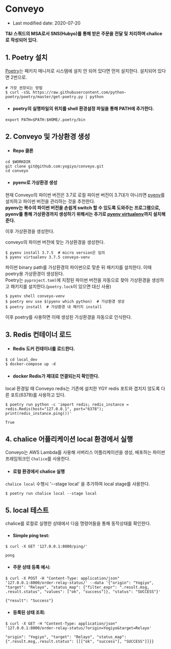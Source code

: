 # Conveyo

* Last modified date: 2020-07-20

**T&I 스쿼드의 MSA로서 SNS(Hubyo)를 통해 받은 주문을 전달 및 처리하며 chalice로 작성되어 있다.**


## 1. Poetry 설치

[Poetry](https://python-poetry.org/)는 패키지 매니저로 시스템에 설치 안 되어 있다면 먼저 설치한다. 설치되어 있다면 2번으로.

```shell
# 가장 권장되는 방법
$ curl -sSL https://raw.githubusercontent.com/python-poetry/poetry/master/get-poetry.py | python
```

* #### poetry의 실행파일의 위치를 shell 환경설정 파일을 통해 PATH에 추가한다.

```shell
export PATH=$PATH:$HOME/.poetry/bin
```


## 2. Conveyo 및 가상환경 생성

* #### Repo 클론

```shell
cd $WORKDIR
git clone git@github.com:yogiyo/conveyo.git
cd conveyo
```

* #### pyenv로 가상환경 생성

현재 Conveyo의 파이썬 버전은 3.7로 로컬 파이썬 버전이 3.7대가 아니라면 [pyenv](https://github.com/pyenv/pyenv)를 설치하고 파이썬 버전을 관리하는 것을 추천한다.  
**pyenv는 복수의 파이썬 버전을 손쉽게 switch 할 수 있도록 도와주는 프로그램으로, pyenv를 통해 가상환경까지 생성하기 위해서는 추가로 [pyenv virtualenv](https://github.com/pyenv/pyenv-virtualenv)까지 설치해준다.**    

이후 가상환경을 생성한다.

conveyo의 파이썬 버전에 맞는 가상환경을 생성한다.

```shell
$ pyenv install 3.7.5  # micro version은 임의
$ pyenv virtualenv 3.7.5 conveyo-venv
```

파이썬 binary path를 가상환경의 파이썬으로 맞춘 뒤 패키지를 설치한다. 이때 poetry용 가상환경이 생성된다.  
Poetry는 `pyproject.toml`에 지정된 파이썬 버전을 자동으로 찾아 가상환경을 생성하고 패키지를 설치한다.(`poetry.lock`이 있으면 대신 사용)  

```shell
$ pyenv shell conveyo-venv
$ poetry env use $(pyenv which python)  # 가상환경 생성
$ poetry install  # 가상환경 내 패키지 install
```

이후 poetry를 사용하면 이때 생성된 가상환경을 자동으로 인식한다.


## 3. Redis 컨테이너 로드

* #### Redis 도커 컨테이너를 로드한다.

```shell
$ cd local_dev
$ docker-compose up -d
```

* #### docker Redis가 제대로 연결되는지 확인한다.

local 환경일 때 Conveyo redis는 기존에 설치한 YGY redis 포트와 겹치지 않도록 다른 포트(6378)를 사용하고 있다.

```shell
$ poetry run python -c 'import redis; redis_instance = redis.Redis(host="127.0.0.1", port="6378"); print(redis_instance.ping())'

True
```


## 4. chalice 어플리케이션 local 환경에서 실행

Conveyo는 AWS Lambda를 사용해 서버리스 어플리케이션을 생성, 배포하는 파이썬 프레임워크인 `Chalice`를 사용한다.

* #### 로컬 환경에서 chalice 실행

`chalice local` 수행시 '--stage local' 을 추가하여 local stage를 사용한다.

```shell
$ poetry run chalice local --stage local
```


## 5. local 테스트

chalice를 로컬로 실행한 상태에서 다음 명령어들을 통해 동작상태를 확인한다.

* #### Simple ping test:

```shell
$ curl -X GET '127.0.0.1:8000/ping/'

pong
```

* #### 주문 상태 등록 예시:

```shell
$ curl -X POST -H "Content-Type: application/json" '127.0.0.1:8000/order-relay-status/' --data '{"origin": "Yogiyo", "target": "Relayo", "status_map": {"filter_expr": ".result.msg, .result.status", "values": ["ok", "success"]}, "status": "SUCCESS"}'

{"result": "Success"}
```

* #### 등록된 상태 조회:

```shell
$ curl -X GET -H "Content-Type: application/json" '127.0.0.1:8000/order-relay-status/?origin=Yogiyo&target=Relayo'

"origin": "Yogiyo", "target": "Relayo", "status_map": {".result.msg,.result.status": [[["ok", "success"], "SUCCESS"]]}}
```
